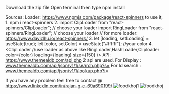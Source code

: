 Download the zip file
Open terminal then type npm install

Sources:
Loader: https://www.npmjs.com/package/react-spinners
to use it, 1. npm i react-spinners
           2. import ClipLoader from "react-spinners/ClipLoader";  // choose your loader
              import RingLoader from "react-spinners/RingLoader";  // choose your loader
              // for more loader: https://www.davidhu.io/react-spinners/
           3.   let [loading, setLoading] = useState(true);
                let [color, setColor] = useState("#ffffff"); //your color
           4. <ClipLoader      //use loader as above like RingLoader,HashLoader,Cliploader
                color={color}
                loading={loading}
                size={150}
              />
API: https://www.themealdb.com/api.php
            2 api are used.
            For Display : www.themealdb.com/api/json/v1/1/search.php?s=
            For Id search : www.themealdb.com/api/json/v1/1/lookup.php?i=

If you have any problem feel free to contact @ https://www.linkedin.com/in/rajan-g-c-69a690199/
![foodkhoj1](https://github.com/gcrajan/foodkhoj/assets/57903373/3d538f48-def0-4d03-8861-efd198157b51)
![foodkhoj](https://github.com/gcrajan/foodkhoj/assets/57903373/3d35bd3d-e18a-4a3a-a4b0-3409563b1887)

